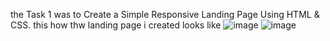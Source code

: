 the Task 1 was to  Create a Simple Responsive Landing Page Using HTML & CSS.
this how thw landing page i created looks like 
![image](https://github.com/user-attachments/assets/08ffd3bd-328c-40bc-8b65-3610d8d48acc)
![image](https://github.com/user-attachments/assets/34e6fae3-e196-4c25-bf1d-3bd232028bfe)
